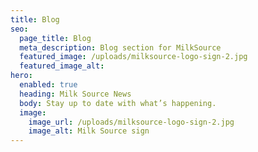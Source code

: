 ```yaml
---
title: Blog
seo:
  page_title: Blog
  meta_description: Blog section for MilkSource
  featured_image: /uploads/milksource-logo-sign-2.jpg
  featured_image_alt: 
hero:
  enabled: true
  heading: Milk Source News
  body: Stay up to date with what’s happening.
  image:
    image_url: /uploads/milksource-logo-sign-2.jpg
    image_alt: Milk Source sign
---
```


